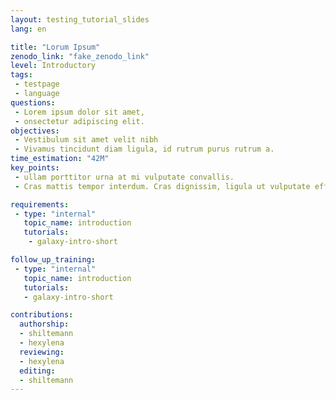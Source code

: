 ```yaml
---
layout: testing_tutorial_slides
lang: en

title: "Lorum Ipsum"
zenodo_link: "fake_zenodo_link"
level: Introductory
tags:
 - testpage
 - language
questions:
 - Lorem ipsum dolor sit amet,
 - onsectetur adipiscing elit.
objectives:
 - Vestibulum sit amet velit nibh
 - Vivamus tincidunt diam ligula, id rutrum purus rutrum a.
time_estimation: "42M"
key_points:
 - ullam porttitor urna at mi vulputate convallis.
 - Cras mattis tempor interdum. Cras dignissim, ligula ut vulputate efficitur, lacus metus congue urn

requirements:
 - type: "internal"
   topic_name: introduction
   tutorials:
    - galaxy-intro-short

follow_up_training:
 - type: "internal"
   topic_name: introduction
   tutorials:
   - galaxy-intro-short

contributions:
  authorship:
  - shiltemann
  - hexylena
  reviewing:
  - hexylena
  editing:
  - shiltemann
---
```


